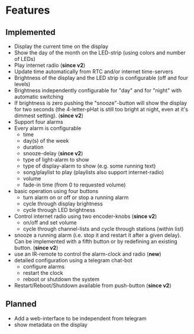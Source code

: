 Features
========

Implemented
-----------

  - Display the current time on the display
  - Show the day of the month on the LED-strip (using colors and number of LEDs)
  - Play internet radio (**since v2**)
  - Update time automatically from RTC and/or internet time-servers
  - Brightness of the display and the LED strip is configurable
    (off and four levels)
  - Brightness independently configurable for "day" and for "night" with
    automatic switching
  - If brightness is zero pushing the "snooze"-button will show the display
    for two seconds (the 4-letter-pHat is still too bright at night, even at
    it's dimmest setting). (**since v2**)
  - Support four alarms
  - Every alarm is configurable
    * time
    * day(s) of the week
    * duration
    * snooze-delay (**since v2**)
    * type of light-alarm to show
    * type of display-alarm to show (e.g. some running text)
    * song/playlist to play (playlists also support internet-radio)
    * volume
    * fade-in time (from 0 to requested volume)
  - basic operation using four buttons
    * turn alarm on or off or stop a running alarm
    * cycle through display brightness
    * cycle through LED brightness
  - Control internet radio using two encoder-knobs (**since v2**)
    * on/off and set volume
    * cycle through channel-lists and cycle through stations (within list)
  - snooze a running alarm (i.e. stop it and restart it after a given delay).
    Can be implemented with a fifth  button or by redefining an existing button.
    (**since v2**)
  - use an IR-remote to control the alarm-clock and radio (**new**)
  - detailed configuration using a telegram chat-bot
    * configure alarms
    * restart the clock
    * reboot or shutdown the system
  - Restart/Reboot/Shutdown available from push-button (**since v2**)


Planned
-------

  - Add a web-interface to be independent from telegram
  - show metadata on the display
